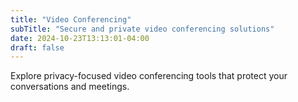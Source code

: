 ```yaml
---
title: "Video Conferencing"
subTitle: "Secure and private video conferencing solutions"
date: 2024-10-23T13:13:01-04:00
draft: false
---
```

Explore privacy-focused video conferencing tools that protect your conversations and meetings.
